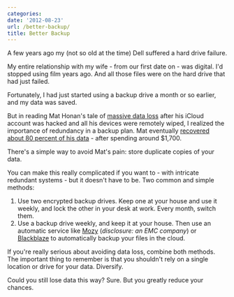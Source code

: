 ```yaml
---
categories:
date: '2012-08-23'
url: /better-backup/
title: Better Backup
---
```


A few years ago my (not so old at the time) Dell suffered a hard drive failure.

My entire relationship with my wife - from our first date on - was digital. I'd stopped using film years ago. And all those files were on the hard drive that had just failed.

Fortunately, I had just started using a backup drive a month or so earlier, and my data was saved.

But in reading Mat Honan's tale of <a href="http://www.wired.com/gadgetlab/2012/08/apple-amazon-mat-honan-hacking/all/">massive data loss</a> after his iCloud account was hacked and all his devices were remotely wiped, I realized the importance of redundancy in a backup plan. Mat eventually <a href="http://www.wired.com/gadgetlab/2012/08/mat-honan-data-recovery/all/">recovered about 80 percent of his data</a> - after spending around $1,700.

There's a simple way to avoid Mat's pain: store duplicate copies of your data.

You can make this really complicated if you want to - with intricate redundant systems - but it doesn't have to be. Two common and simple methods:

<ol>
<li>Use two encrypted backup drives. Keep one at your house and use it weekly, and lock the other in your desk at work. Every month, switch them.</li>
<li>Use a backup drive weekly, and keep it at your house. Then use an automatic service like <a href="http://mozy.com/">Mozy</a> (<em>disclosure: an EMC company</em>) or <a href="http://www.backblaze.com/">Blackblaze</a> to automatically backup your files in the cloud.</li>
</ol>

If you're really serious about avoiding data loss, combine both methods. The important thing to remember is that you shouldn't rely on a single location or drive for your data. Diversify.

Could you still lose data this way? Sure. But you greatly reduce your chances.